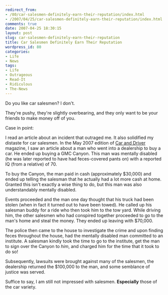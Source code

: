 ```yaml
---
redirect_from:
- /80/car-salesmen-definitely-earn-their-reputation/index.html
- /2007/04/25/car-salesmen-definitely-earn-their-reputation/index.html
comments: true
date: 2007-04-25 18:30:15
layout: post
slug: car-salesmen-definitely-earn-their-reputation
title: Car Salesmen Definitely Earn Their Reputation
wordpress_id: 80
categories:
- Life
- News
tags:
- Life
- Outrageous
- Read-It
- Ridiculous
- The-News
---
```


Do you like car salesmen?  I don't.

They're pushy, they're slightly overbearing, and they only want to be your friends to make money off of you.

Case in point:

I read an article about an incident that outraged me.  It also solidified my distaste for car salesmen.  In the May 2007 edition of [Car and Driver](http://www.caranddriver.com/) magazine, I saw an article about a man who went into a dealership to buy a car.  He ended up buying a GMC Canyon.  This man was mentally disabled (he was later reported to have had feces-covered pants on) with a reported IQ (from a relative) of 70.

To buy the Canyon, the man paid in cash (approximately $30,000) and ended up telling the salesman that he actually had a lot more cash at home.  Granted this isn't exactly a wise thing to do, but this man was also understandably mentally disabled.

Events proceeded and the man one day thought that his truck had been stolen (when in fact it turned out to have been towed).  He called up his salesman buddy for a ride who then took him to the tow yard.  While driving him, the other salesmen who had conspired together proceeded to go to the man's home and steal the money.  They ended up leaving with $70,000.

The police then came to the house to investigate the crime and upon finding feces throughout the house, had the mentally disabled man committed to an institute.  A salesman kindly took the time to go to the institute, get the man to sign over the Canyon to _him_, and charged him for the time that it took to do so!

Subsequently, lawsuits were brought against many of the salesmen, the dealership returned the $100,000 to the man, and some semblance of justice was served.

Suffice to say, I am still not impressed with salesmen.  **Especially** those of the car variety.
